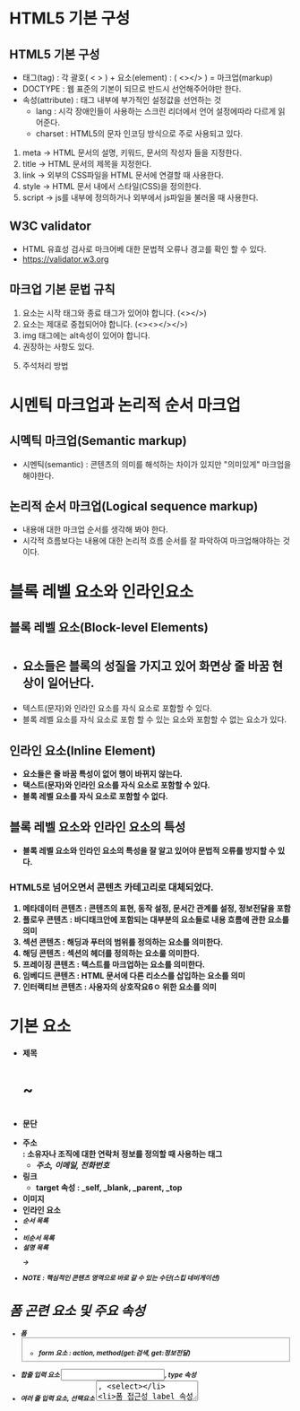 # HTML5 기본 구성

## HTML5 기본 구성

- 태그(tag) : 각 괄호( < > ) + 요소(element) : ( <></> ) = 마크업(markup)
- DOCTYPE : 웹 표준의  기본이 되므로 반드시 선언해주어야만 한다.
- 속성(attribute) : 태그 내부에 부가적인 설정값을 선언하는 것
    - lang : 시각 장애인들이 사용하는 스크린 리더에서 언어 설정에따라 다르게 읽어준다.
    - charset : HTML5의 문자 인코딩 방식으로 주로 사용되고 있다.

1. meta -> HTML 문서의 설명, 키워드, 문서의 작성자 들을 지정한다.
2. title -> HTML 문서의 제목을 지정한다.
3. link -> 외부의 CSS파일을 HTML 문서에 연결할 때 사용한다.
4. style -> HTML 문서 내에서 스타일(CSS)을 정의한다.
5. script -> js를 내부에 정의하거나 외부에서 js파일을 불러올 때 사용한다.

## W3C validator

- HTML 유효성 검사로 마크어베 대한 문법적 오류나 경고를 확인 할 수 있다.
- https://validator.w3.org

## 마크업 기본 문법 규칙

1. 요소는 시작 태그와 종료 태그가 있어야 합니다. (<></>)
2. 요소는 제대로 중첩되어야 합니다. (<><></></>)
3. img 태그에는 alt속성이 있어야 합니다. <img alt=""></img>
4. 권장하는 사항도 있다. <p></p>
5. 주석처리 방법 <!-- -->

# 시멘틱 마크업과 논리적 순서 마크업

## 시멕틱 마크업(Semantic markup)

- 시멘틱(semantic) : 콘텐츠의 의미를 해석하는 차이가 있지만 "의미있게" 마크업을 해야한다.

## 논리적 순서 마크업(Logical sequence markup)

- 내용애 대한 마크업 순서를 생각해 봐야 한다.
- 시각적 흐름보다는 내용에 대한 논리적 흐름 순서를 잘 파악하여 마크업해야하는 것이다.

# 블록 레벨 요소와 인라인요소

## 블록 레벨 요소(Block-level Elements)

- <h1><h2><p> 요소들은 블록의 성질을 가지고 있어 화면상 줄 바꿈 현상이 일어난다.
- 텍스트(문자)와 인라인 요소를 자식 요소로 포함할 수 있다.
- 블록 레벨 요소를 자식 요소로 포함 할 수 있는 요소와 포함할 수 없는 요소가 있다.

## 인라인 요소(lnline Element)

- <strong><span> 요소들은 줄 바꿈 특성이 없어 행이 바뀌지 않는다.
- 택스트(문자)와 인라인 요소를 자식 요소로 포함할 수 있다.
- 블록 레벨 요소를 자식 요소로 포함할 수 없다.

## 블록 레벨 요소와 인라인 요소의 특성

- 블록 레벨 요소와 인라인 요소의 특성을 잘 알고 있어야 문법적 오류를 방지할 수 있다.

### HTML5로 넘어오면서 콘텐츠 카테고리로 대체되었다.

1. 메타데이터 콘텐츠 : 콘텐츠의 표현, 동작 설정, 문서간 관계를 설정, 정보전달을 포함
2. 플로우 콘텐츠 : 바디태크안에 포함되는 대부분의 요소들로 내용 흐름에 관한 요소를 의미
3. 섹션 콘텐츠 : 해딩과 푸터의 범위를 정의하는 요소를 의미한다.
4. 해딩 콘텐츠 : 섹션의 헤더를 정의하는 요소룰 의미한다.
5. 프레이징 콘텐츠 : 텍스트를 마크업하는 요소를 의미한다.
6. 임베디드 콘텐츠 : HTML 문서에 다른 리소스를 삽입하는 요소를 의미
7. 인터랙티브 콘텐츠 : 사용자의 상호작요6ㅇ 위한 요소를 의미

# 기본 요소

- 제목 <h1> ~ <h6>
- 문단 <p>
- 주소 <address></address> : 소유자나 조직에 대한 연락처 정보를 정의할 때 사용하는 태그
    - <address>주소, 이메일, 전화번호</address>
- 링크 <a></a>
    - target 속성 : _self, _blank, _parent, _top
- 이미지 <img>
- 인라인 요소 <em><strong><mark><b><small><sub><sup>
- 순서 목록 <ol></ol><li></li>
- 비순서 목록 <ul></ul>
- 설명 목록 <dl> -> <dt><dd>
- NOTE : 핵심적인 콘텐츠 영역으로 바로 갈 수 있는 수단(스킵 네비게이션)

<!--

# 표 관련 요소 및 속성

- 표 생성 <table><tr><td><th><thead><tbody><tfoot><colgroup>
    - colspan, rowspan
    - 표 접근성 caption, scope 속성

-->

# 폼 곤련 요소 및 주요 속성

- 폼 <form><fieldset>
    - form 요소 : action, method(get:검색, get:정보전달)
- 합줄 입력 요소 <input>, type 속성
- 여러 줄 입력 요소, 선택요소 <textarea>, <select>
- 폼 접근성 label 속성 <label>
- 주요 입력 속성 : placeholder, required

# 그룹 요소

- <div>
- <span>

# 구조 관련 요소

- <header><section><footer><nav><article><aside>

# 미디어 요소

- <audio>
- <video>

